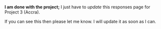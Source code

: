 
**I am done with the project;** I just have to *update* this responses page for Project 3 (Accra).

If you can see this then please let me know. I will update it as soon as I can.

